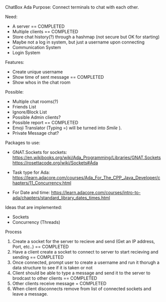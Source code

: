 ChatBox Ada
Purpose: Connect terminals to chat with each other.

Need:
- A server == COMPLETED
- Multiple clients == COMPLETED
- Store chat history(?) through a hashmap (not secure but OK for starting)
- Maybe not a log in system, but just a username upon connecting
- Communication System 
- Login System

Features:
- Create unique username
- Show time of sent message == COMPLETED 
- Show whos in the chat room

Possible:
- Multiple chat rooms(?)
- Friends List
- Ignore/Block List
- Possible Admin clients?
- Possible report  == COMPLETED
- Emoji Translator (Typing =) will be turned into *Smile* ).
- Private Message chat?

Packages to use:
- GNAT.Sockets for sockets: 
    https://en.wikibooks.org/wiki/Ada_Programming/Libraries/GNAT.Sockets 
    https://rosettacode.org/wiki/Sockets#Ada 

- Task type for Ada:
    https://learn.adacore.com/courses/Ada_For_The_CPP_Java_Developer/chapters/11_Concurrency.html

- For Date and time:
    https://learn.adacore.com/courses/intro-to-ada/chapters/standard_library_dates_times.html

Ideas that are implemented:
- Sockets
- Concurrency (Threads)

Process
1. Create a socket for the server to recieve and send (Get an IP address, Port, etc..) == COMPLETED
2. Have a client create a socket to connect to server to start recieving and sending == COMPLETED
3. Once connected, prompt user to create a username and run it thorugh a data structure to see if it is taken or not
4. Client should be able to type a message and send it to the server to brodcast to other clients == COMPLETED 
5. Other clients receive message = COMPLETED 
6. When client disconnects remove from list of connected sockets and leave a message.
